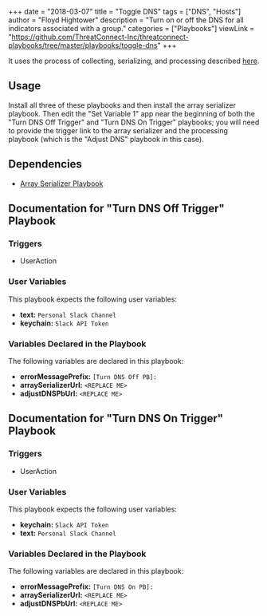 +++
date = "2018-03-07"
title = "Toggle DNS"
tags = ["DNS", "Hosts"]
author = "Floyd Hightower"
description = "Turn on or off the DNS for all indicators associated with a group."
categories = ["Playbooks"]
viewLink = "https://github.com/ThreatConnect-Inc/threatconnect-playbooks/tree/master/playbooks/toggle-dns"
+++

It uses the process of collecting, serializing, and processing described [here](https://fhightower.gitbooks.io/threatconnect-playbook-paradigms-and-constructs/content/constructs/collect_serialize_process.html).

## Usage

Install all three of these playbooks and then install the array serializer playbook. Then edit the "Set Variable 1" app near the beginning of both the "Turn DNS Off Trigger" and "Turn DNS On Trigger" playbooks; you will need to provide the trigger link to the array serializer and the processing playbook (which is the "Adjust DNS" playbook in this case).

## Dependencies

- [Array Serializer Playbook](link)

## Documentation for "Turn DNS Off Trigger" Playbook

### Triggers

- UserAction

### User Variables

This playbook expects the following user variables:

- **text:** `Personal Slack Channel`
- **keychain:** `Slack API Token`

### Variables Declared in the Playbook

The following variables are declared in this playbook:

- **errorMessagePrefix:** `[Turn DNS Off PB]:`
- **arraySerializerUrl:** `<REPLACE ME>`
- **adjustDNSPbUrl:** `<REPLACE ME>`

## Documentation for "Turn DNS On Trigger" Playbook

### Triggers

* UserAction

### User Variables

This playbook expects the following user variables:

* **keychain:** `Slack API Token`
* **text:** `Personal Slack Channel`

### Variables Declared in the Playbook

The following variables are declared in this playbook:

* **errorMessagePrefix:** `[Turn DNS On PB]:`
* **arraySerializerUrl:** `<REPLACE ME>`
* **adjustDNSPbUrl:** `<REPLACE ME>`
